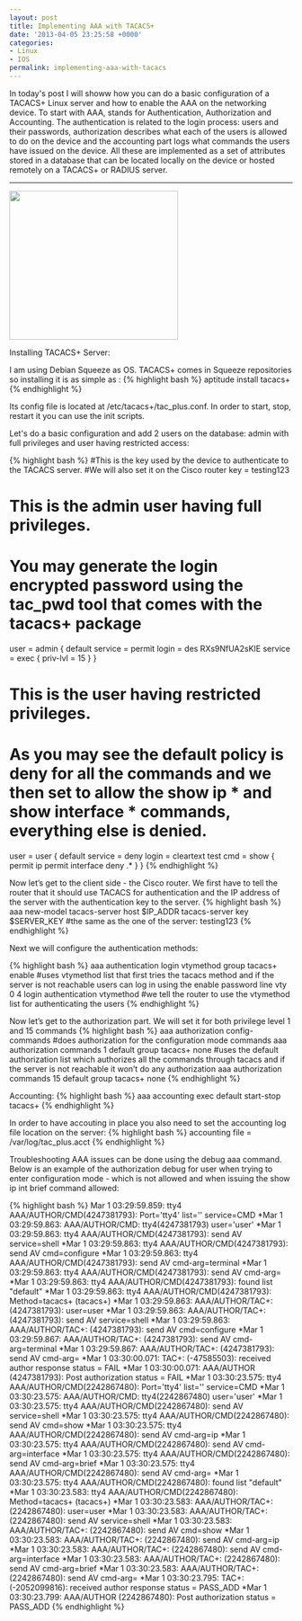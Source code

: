 ```yaml
---
layout: post
title: Implementing AAA with TACACS+
date: '2013-04-05 23:25:58 +0000'
categories:
- Linux
- IOS
permalink: implementing-aaa-with-tacacs
---
```

In today's post I will showw how you can do a basic configuration of a TACACS+ Linux server and how to enable the AAA on the networking device.
To start with AAA, stands for Authentication, Authorization and Accounting. The authentication is related to the login process: users and their passwords, authorization describes what each of the users is allowed to do on the device and the accounting part logs what commands the users have issued on the device. All these are implemented as a set of attributes stored in a database that can be located locally on the device or hosted remotely on a TACACS+ or RADIUS server.

___

<a href="{{'assets/static/tacacs.gif' | prepend: site.baseurl | prepend: site.url }}"><img class="aligncenter size-medium wp-image-147" title="tacacs" src="{{'assets/static/tacacs.gif' | prepend: site.baseurl | prepend: site.url }}" alt="" width="300" height="265" /></a>

Installing TACACS+ Server:

I am using Debian Squeeze as OS. TACACS+ comes in Squeeze repositories so installing it is as simple as :
{% highlight bash %}
aptitude install tacacs+
{% endhighlight %} 

Its config file is located at /etc/tacacs+/tac_plus.conf. In order to start, stop, restart it you can use the init scripts.

Let's do a basic configuration and add 2 users on the database: admin with full privileges and user having restricted access:

{% highlight bash %}
#This is the key used by the device to authenticate to the TACACS server.
#We will also set it on the Cisco router
key = testing123 
# This is the admin user having full privileges.
# You may generate the login encrypted password using the tac_pwd tool that comes with the tacacs+ package
user = admin {
default service = permit
login = des RXs9NfUA2sKIE
service = exec {
priv-lvl = 15
}
}
# This is the user having restricted privileges.
# As you may see the default policy is deny for all the commands and we then set to allow the show ip * and show interface * commands, everything else is denied.
user = user {
default service = deny
login = cleartext test
cmd = show
{
permit ip
permit interface
deny .*
}
}
{% endhighlight %} 

Now let’s get to the client side - the Cisco router. We first have to tell the router that it should use TACACS for authentication and the IP address of the server with the authentication key to the server.
{% highlight bash %}
aaa new-model
tacacs-server host $IP_ADDR
tacacs-server key $SERVER_KEY #the same as the one of the server: testing123
{% endhighlight %} 

Next we will configure the authentication methods:

{% highlight bash %}
aaa authentication login vtymethod group tacacs+ enable #uses vtymethod list that first tries the tacacs method and if the server is not reachable users can log in using the enable password
line vty 0 4
   login authentication vtymethod #we tell the router to use the vtymethod list for authenticating the users
{% endhighlight %} 

Now let’s get to the authorization part. We will set it for both privilege level 1 and 15 commands
{% highlight bash %}
aaa authorization config-commands #does authorization for the configuration mode commands
aaa authorization commands 1 default group tacacs+ none #uses the default authorization list which authorizes all the commands through tacacs and if the server is not reachable it won’t do any authorization
aaa authorization commands 15 default group tacacs+ none
{% endhighlight %} 

Accounting:
{% highlight bash %}
aaa accounting exec default start-stop tacacs+
{% endhighlight %} 

In order to have accouting in place you also need to set the accounting log file location on the server:
{% highlight bash %}
accounting file = /var/log/tac_plus.acct
{% endhighlight %} 

Troubleshooting AAA issues can be done using the debug aaa command. Below is an example of the authorization debug for user when trying to enter configuration mode - which is not allowed and when issuing the show ip int brief command allowed:

{% highlight bash %}
Mar 1 03:29:59.859: tty4 AAA/AUTHOR/CMD(4247381793): Port='tty4' list='' service=CMD
*Mar 1 03:29:59.863: AAA/AUTHOR/CMD: tty4(4247381793) user='user'
*Mar 1 03:29:59.863: tty4 AAA/AUTHOR/CMD(4247381793): send AV service=shell
*Mar 1 03:29:59.863: tty4 AAA/AUTHOR/CMD(4247381793): send AV cmd=configure
*Mar 1 03:29:59.863: tty4 AAA/AUTHOR/CMD(4247381793): send AV cmd-arg=terminal
*Mar 1 03:29:59.863: tty4 AAA/AUTHOR/CMD(4247381793): send AV cmd-arg=
*Mar 1 03:29:59.863: tty4 AAA/AUTHOR/CMD(4247381793): found list "default"
*Mar 1 03:29:59.863: tty4 AAA/AUTHOR/CMD(4247381793): Method=tacacs+ (tacacs+)
*Mar 1 03:29:59.863: AAA/AUTHOR/TAC+: (4247381793): user=user
*Mar 1 03:29:59.863: AAA/AUTHOR/TAC+: (4247381793): send AV service=shell
*Mar 1 03:29:59.863: AAA/AUTHOR/TAC+: (4247381793): send AV cmd=configure
*Mar 1 03:29:59.867: AAA/AUTHOR/TAC+: (4247381793): send AV cmd-arg=terminal
*Mar 1 03:29:59.867: AAA/AUTHOR/TAC+: (4247381793): send AV cmd-arg=
*Mar 1 03:30:00.071: TAC+: (-47585503): received author response status = FAIL
*Mar 1 03:30:00.071: AAA/AUTHOR (4247381793): Post authorization status = FAIL
*Mar 1 03:30:23.575: tty4 AAA/AUTHOR/CMD(2242867480): Port='tty4' list='' service=CMD
*Mar 1 03:30:23.575: AAA/AUTHOR/CMD: tty4(2242867480) user='user'
*Mar 1 03:30:23.575: tty4 AAA/AUTHOR/CMD(2242867480): send AV service=shell
*Mar 1 03:30:23.575: tty4 AAA/AUTHOR/CMD(2242867480): send AV cmd=show
*Mar 1 03:30:23.575: tty4 AAA/AUTHOR/CMD(2242867480): send AV cmd-arg=ip
*Mar 1 03:30:23.575: tty4 AAA/AUTHOR/CMD(2242867480): send AV cmd-arg=interface
*Mar 1 03:30:23.575: tty4 AAA/AUTHOR/CMD(2242867480): send AV cmd-arg=brief
*Mar 1 03:30:23.575: tty4 AAA/AUTHOR/CMD(2242867480): send AV cmd-arg=
*Mar 1 03:30:23.575: tty4 AAA/AUTHOR/CMD(2242867480): found list "default"
*Mar 1 03:30:23.583: tty4 AAA/AUTHOR/CMD(2242867480): Method=tacacs+ (tacacs+)
*Mar 1 03:30:23.583: AAA/AUTHOR/TAC+: (2242867480): user=user
*Mar 1 03:30:23.583: AAA/AUTHOR/TAC+: (2242867480): send AV service=shell
*Mar 1 03:30:23.583: AAA/AUTHOR/TAC+: (2242867480): send AV cmd=show
*Mar 1 03:30:23.583: AAA/AUTHOR/TAC+: (2242867480): send AV cmd-arg=ip
*Mar 1 03:30:23.583: AAA/AUTHOR/TAC+: (2242867480): send AV cmd-arg=interface
*Mar 1 03:30:23.583: AAA/AUTHOR/TAC+: (2242867480): send AV cmd-arg=brief
*Mar 1 03:30:23.583: AAA/AUTHOR/TAC+: (2242867480): send AV cmd-arg=
*Mar 1 03:30:23.795: TAC+: (-2052099816): received author response status = PASS_ADD
*Mar 1 03:30:23.799: AAA/AUTHOR (2242867480): Post authorization status = PASS_ADD
{% endhighlight %} 
